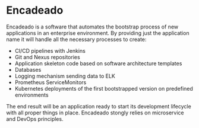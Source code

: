 # Encadeado

Encadeado is a software that automates the bootstrap process of new applications in an enterprise environment. By providing just the application name it will handle all the necessary processes to create:

- CI/CD pipelines with Jenkins
- Git and Nexus repositories
- Application skeleton code based on software architecture templates
- Databases
- Logging mechanism sending data to ELK
- Prometheus ServiceMonitors 
- Kubernetes deployments of the first bootstrapped version on predefined environments

The end result will be an application ready to start its development lifecycle with all proper things in place.
Encadeado stongly relies on microservice and DevOps principles.
